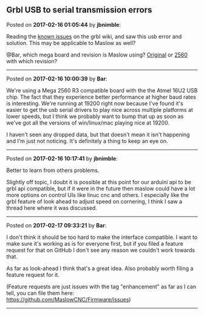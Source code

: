 ## Grbl USB to serial transmission errors
Posted on **2017-02-16 01:05:44** by **jbnimble**:

Reading the [known issues](https://github.com/gnea/grbl/wiki/Known-Issues#usb-to-serial-transmission-errors) on the grbl wiki, and saw this usb error and solution. This may be applicable to Maslow as well?



@Bar, which mega board and revision is Maslow using? [Original](https://www.arduino.cc/en/Main/ArduinoBoardMega) or [2560](https://www.arduino.cc/en/Main/arduinoBoardMega2560) with which revision?

---

Posted on **2017-02-16 10:00:39** by **Bar**:

We're using a Mega 2560 R3 compatible board with the the Atmel 16U2 USB chip. The fact that they experience better performance at higher baud rates is interesting. We're running at 19200 right now because I've found it's easier to get the usb serial drivers to play nice across multiple platforms at lower speeds, but I think we probably want to bump that up as soon as we've got all the versions of win/linux/mac playing nice at 19200. 



I haven't seen any dropped data, but that doesn't mean it isn't happening and I'm just not noticing. It's definitely a thing to keep an eye on.

---

Posted on **2017-02-16 10:17:41** by **jbnimble**:

Better to learn from others problems.



Slightly off topic, I doubt it is possible at this point for our arduini api to be grbl api compatible, but if it were in the future then maslow could have a lot more options on control UIs like linuc cnc and others. I especially like the grbl feature of look ahead to adjust speed on cornering, I think I saw a thread here where it was discussed.

---

Posted on **2017-02-17 09:33:21** by **Bar**:

I don't think it should be too hard to make the interface compatible. I want to make sure it's working as is for everyone first, but if you filed a feature request for that on GitHub I don't see any reason we couldn't work towards that. 



As far as look-ahead I think that's a great idea. Also probably worth filing a feature request for it.



(Feature requests are just issues with the tag "enhancement" as far as I can tell, you can file them here: https://github.com/MaslowCNC/Firmware/issues)

---

